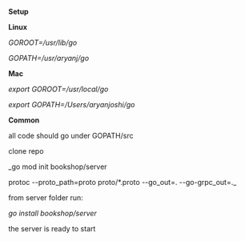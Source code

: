 **Setup**

**Linux**

_GOROOT=/usr/lib/go_

_GOPATH=/usr/aryanj/go_



**Mac**

_export GOROOT=/usr/local/go_

_export GOPATH=/Users/aryanjoshi/go_



**Common**

all code should go under GOPATH/src

clone repo

_go mod init bookshop/server

protoc --proto_path=proto proto/*.proto --go_out=. --go-grpc_out=._

from server folder run:

_go install bookshop/server_

the server is ready to start
